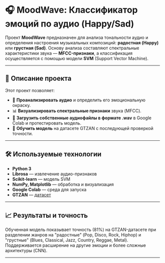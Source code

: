 
# 🎧 MoodWave: Классификатор эмоций по аудио (Happy/Sad)

Проект **MoodWave** предназначен для анализа тональности аудио и определения настроения музыкальных композиций: **радостная (Happy)** или **грустная (Sad)**. Основу анализа составляют спектральные характеристики звука — **MFCC-признаки**, а классификация осуществляется с помощью модели **SVM** (Support Vector Machine).

---

## 🧠 Описание проекта

Этот проект позволяет:
- 🔎 **Проанализировать аудио** и определить его эмоциональную окраску.
- 📊 **Визуализировать спектральные признаки** звука (MFCC).
- 🧪 **Загрузить собственные аудиофайлы в формате .wav** в Google Colab и протестировать модель.
- 🧰 **Обучить модель** на датасете GTZAN с последующей проверкой точности.

---

## 🛠 Используемые технологии

- **Python 3**
- **Librosa** — извлечение аудио-признаков
- **Scikit-learn** — модель SVM
- **NumPy, Matplotlib** — обработка и визуализация
- **Google Colab** — среда для запуска
- **GTZAN** — [датасет](https://www.kaggle.com/datasets/andradaolteanu/gtzan-dataset-music-genre-classification)

---

## 📈 Результаты и точность

Обученная модель показывает точность (81%) на GTZAN-датасете при разделении жанров на "радостные" (Pop, Disco, Rock, Hiphop) и "грустные" (Blues, Classical, Jazz, Country, Reggae, Metal). Поддерживается расширение на другие эмоции и более сложные архитектуры (CNN).

---
